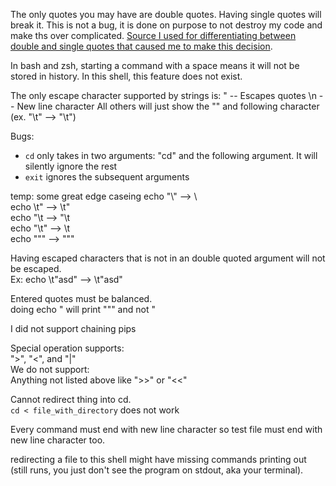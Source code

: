 The only quotes you may have are double quotes. Having single quotes will break it. This is not a bug, it is done on purpose to not destroy my code and make ths over complicated.
[Source I used for differentiating between double and single quotes that caused me to make this decision](https://stackoverflow.com/questions/6697753/difference-between-single-and-double-quotes-in-bash).

In bash and zsh, starting a command with a space means it will not be stored in history. In this shell, this feature does not exist. 

The only escape character supported by strings is:
    \" -- Escapes quotes
    \n -- New line character
All others will just show the "\" and following character (ex. "\t" --> "\t")

Bugs:
- ```cd``` only takes in two arguments: "cd" and the following argument. It will silently ignore the rest  
- ```exit``` ignores the subsequent arguments

temp: some great edge caseing
echo "\\" --> \\  
echo \t" --> \t"  
echo "\t --> "\t  
echo "\\t" --> \\t  
echo \""" --> \"""  

Having escaped characters that is not in an double quoted argument will not be escaped.  
Ex: echo \t"asd" --> \t"asd"  

Entered quotes must be balanced.  
doing echo \" will print "\"" and not "  

I did not support chaining pips  

Special operation supports:  
">", "<", and "|"  
We do not support:  
Anything not listed above like ">>" or "<<"

Cannot redirect thing into cd.  
```cd < file_with_directory``` does not work

Every command must end with new line character so test file must end with new line character too.

redirecting a file to this shell might have missing commands printing out (still runs, you just don't see the program on stdout, aka your terminal).
